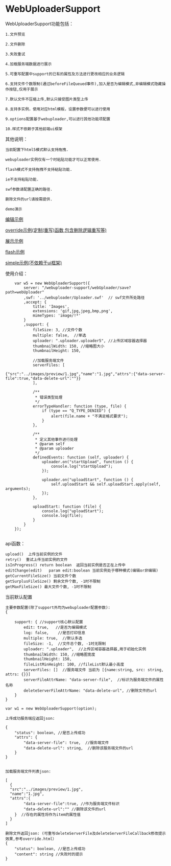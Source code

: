 # WebUploaderSupport

WebUploaderSupport功能包括：

````
1.文件预览

2.文件删除

3.失败重试

4.加载服务端数据进行展示

5.可重写配置中support的已有的属性及方法进行更改相应的业务逻辑

6.支持文件个数限制(通过beforeFileQueued事件),加入是否为编辑模式,非编辑模式隐藏操作按钮,仅用于展示

7.默认文件不压缩上传,默认只接受图片类型上传

8.支持多实例，使用对应html模板，设置参数便可以进行使用

9.options配置基于webuploader,可以进行其他功能项配置

10.样式不依赖于其他前端ui框架

````

其他说明：
````
当前配置下html5模式默认支持拖拽.

webuploader实例仅有一个时粘贴功能才可以正常使用.

flash模式不支持拖拽不支持粘贴功能.

ie不支持粘贴功能.

swf参数请配置正确的路径.

删除文件的url请按需提供.

````

`demo演示`

[编辑示例](https://joker-pper.github.io/WebUploaderSupport/webuploader.support/edit.html)

[override示例(定制(重写)函数,包含删除逻辑重写等)](https://joker-pper.github.io/WebUploaderSupport/webuploader.support/override.html)

[展示示例](https://joker-pper.github.io/WebUploaderSupport/webuploader.support/show.html)

[flash示例](https://joker-pper.github.io/WebUploaderSupport/webuploader.support/flash.html)

[simple示例(不依赖于ui框架)](https://joker-pper.github.io/WebUploaderSupport/webuploader.support/simple.html)


使用介绍：

````
    var w5 = new WebUploaderSupport({
        server: "/webuploader-support/webUploader/save?path=webUploader"
        ,swf: '../webuploader/Uploader.swf'  // swf文件所处路径
        ,accept: {
            title: 'Images',
            extensions: 'gif,jpg,jpeg,bmp,png',
            mimeTypes: 'image/!*'
        }
        ,support: {
            fileSize: 3, //文件个数
            multiple: false,  //单选
            uploader: ".uploader.uploader5", //上传区域容器选择器
            thumbnailWidth: 150, //缩略图大小
            thumbnailHeight: 150,

            //加载服务端文件
            serverFiles: [
                {"src":"../images/preview/1.jpg","name":"1.jpg","attrs":{"data-server-file":true,"data-delete-url":""}}
            ],
            
            /**
             * 错误类型处理
             */
            errorTypeHandler: function (type, file) {
                if (type == "Q_TYPE_DENIED") {
                    alert(file.name + "不满足格式要求");
                }
            },

            /**
             * 定义其他事件进行处理
             * @param self
             * @param uploader
             */
            definedEvents: function (self, uploader) {
                uploader.on("startUpload", function () {
                    console.log("startUpload");
                });

                uploader.on("uploadStart", function () {
                    self.uploadStart && self.uploadStart.apply(self, arguments);
                });
            },

            uploadStart: function (file) {
                console.log("uploadStart");
                console.log(file);
            }
        }
    });


````


api函数：
````
upload()  上传当前实例的文件
retry()  重试上传当前实例的文件
isInProgress() return boolean  返回当前实例是否正在上传中
editChange(edit)   param edit:boolean 当前实例处于哪种模式(编辑or非编辑)
getCurrentFileSize() 当前文件个数
getSurplusFileSize() 剩余文件个数, -1时不限制
getMaxFileSize() 最大文件个数, -1时不限制
````

当前默认配置

````
主要参数配置(除了support外均为webuploader配置参数):
{

    support: { //support核心默认配置
        edit: true,   //是否为编辑模式
        log: false,    //是否打印信息
        multiple: true,  //默认多选
        fileSize: -1,  //文件总个数, -1时无限制
        uploader: ".uploader",  //上传区域容器选择器,用于初始化实例
        thumbnailWidth: 150, //缩略图宽度
        thumbnailHeight: 150,
        fileListMinHeight: 100, //fileList默认最小高度
        serverFiles: []  //服务端文件 当前为 [{name:string, src: string, attrs: {}}]
        serverFileAttrName: "data-server-file",  //标识为服务端文件的属性名称
        deleteServerFileAttrName: "data-delete-url", //删除文件的url
    }
}

var w1 = new WebUploaderSupport(option);
````

````
上传成功服务端应返回json: 

{
    "status": boolean, //是否上传成功
    "attrs": {
        "data-server-file": true,  //服务端文件
        "data-delete-url": string,  //删除该服务端文件的url
    } 
}


````


````
加载服务端文件列表json: 

[
  {
  "src":"../images/preview/1.jpg",
  "name":"1.jpg",
  "attrs":{
        "data-server-file":true, //作为服务端文件标识
        "data-delete-url":"" //删除该文件的url
    }  //存在的属性将作为item的属性值
  }
]
````

````
删除文件返回json: (可重写deleteServerFile及deleteServerFileCallback修改提示效果,参考override.html）
{
    "status": boolean, //是否上传成功
    "content": string //失败时的提示
}
````


